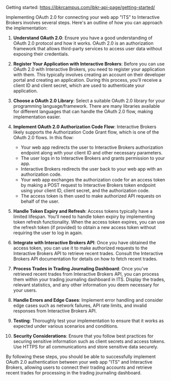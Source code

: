 Getting started: https://ibkrcampus.com/ibkr-api-page/getting-started/

Implementing OAuth 2.0 for connecting your web app "ITS" to Interactive Brokers involves several steps. Here's an outline of how you can approach the implementation:

1. **Understand OAuth 2.0**: Ensure you have a good understanding of OAuth 2.0 protocol and how it works. OAuth 2.0 is an authorization framework that allows third-party services to access user data without exposing their credentials.

2. **Register Your Application with Interactive Brokers**: Before you can use OAuth 2.0 with Interactive Brokers, you need to register your application with them. This typically involves creating an account on their developer portal and creating an application. During this process, you'll receive a client ID and client secret, which are used to authenticate your application.

3. **Choose a OAuth 2.0 Library**: Select a suitable OAuth 2.0 library for your programming language/framework. There are many libraries available for different languages that can handle the OAuth 2.0 flow, making implementation easier.

4. **Implement OAuth 2.0 Authorization Code Flow**: Interactive Brokers likely supports the Authorization Code Grant flow, which is one of the OAuth 2.0 flows. In this flow:
   - Your web app redirects the user to Interactive Brokers authorization endpoint along with your client ID and other necessary parameters.
   - The user logs in to Interactive Brokers and grants permission to your app.
   - Interactive Brokers redirects the user back to your web app with an authorization code.
   - Your web app exchanges the authorization code for an access token by making a POST request to Interactive Brokers token endpoint using your client ID, client secret, and the authorization code.
   - The access token is then used to make authorized API requests on behalf of the user.

5. **Handle Token Expiry and Refresh**: Access tokens typically have a limited lifespan. You'll need to handle token expiry by implementing token refresh functionality. When the access token expires, you can use the refresh token (if provided) to obtain a new access token without requiring the user to log in again.

6. **Integrate with Interactive Brokers API**: Once you have obtained the access token, you can use it to make authorized requests to the Interactive Brokers API to retrieve recent trades. Consult the Interactive Brokers API documentation for details on how to fetch recent trades.

7. **Process Trades in Trading Journaling Dashboard**: Once you've retrieved recent trades from Interactive Brokers API, you can process them within your trading journaling dashboard in ITS. Display the trades, relevant statistics, and any other information you deem necessary for your users.

8. **Handle Errors and Edge Cases**: Implement error handling and consider edge cases such as network failures, API rate limits, and invalid responses from Interactive Brokers API.

9. **Testing**: Thoroughly test your implementation to ensure that it works as expected under various scenarios and conditions.

10. **Security Considerations**: Ensure that you follow best practices for securing sensitive information such as client secrets and access tokens. Use HTTPS for all communications and store sensitive data securely.

By following these steps, you should be able to successfully implement OAuth 2.0 authentication between your web app "ITS" and Interactive Brokers, allowing users to connect their trading accounts and retrieve recent trades for processing in the trading journaling dashboard.